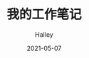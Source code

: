 ---
title: 我的工作笔记
date: 2021-05-07
aubot: Cange-Q
portrait: '/image/portrait.jpg'
describe: '你在代码的世界里'
# type: "about"
# layout: "about"
author: Halley
---
